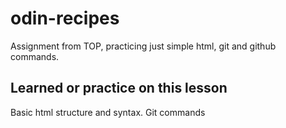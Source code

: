# odin-recipes

Assignment from TOP, practicing just simple html, git and github commands.

## Learned or practice on this lesson

Basic html structure and syntax.
Git commands
